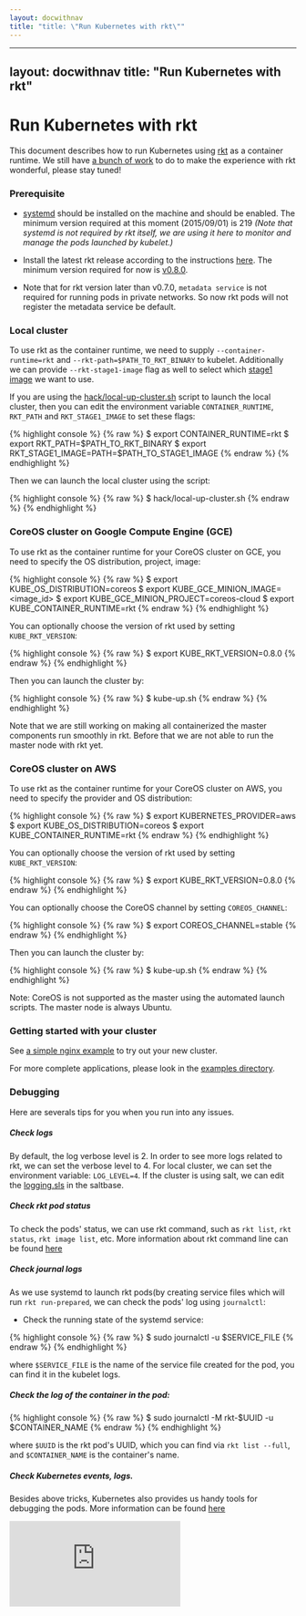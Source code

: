 ```yaml
---
layout: docwithnav
title: "title: \"Run Kubernetes with rkt\""
---
```

---
layout: docwithnav
title: "Run Kubernetes with rkt"
---
<!-- BEGIN MUNGE: UNVERSIONED_WARNING -->


<!-- END MUNGE: UNVERSIONED_WARNING -->

# Run Kubernetes with rkt

This document describes how to run Kubernetes using [rkt](https://github.com/coreos/rkt) as a container runtime.
We still have [a bunch of work](http://issue.k8s.io/8262) to do to make the experience with rkt wonderful, please stay tuned!

### **Prerequisite**

- [systemd](http://www.freedesktop.org/wiki/Software/systemd/) should be installed on the machine and should be enabled. The minimum version required at this moment (2015/09/01) is 219
  *(Note that systemd is not required by rkt itself, we are using it here to monitor and manage the pods launched by kubelet.)*

- Install the latest rkt release according to the instructions [here](https://github.com/coreos/rkt).
  The minimum version required for now is [v0.8.0](https://github.com/coreos/rkt/releases/tag/v0.8.0).

- Note that for rkt version later than v0.7.0, `metadata service` is not required for running pods in private networks. So now rkt pods will not register the metadata service be default.

### Local cluster

To use rkt as the container runtime, we need to supply `--container-runtime=rkt` and `--rkt-path=$PATH_TO_RKT_BINARY` to kubelet. Additionally we can provide `--rkt-stage1-image` flag
as well to select which [stage1 image](https://github.com/coreos/rkt/blob/master/Documentation/running-lkvm-stage1.md) we want to use.

If you are using the [hack/local-up-cluster.sh](https://releases.k8s.io/HEAD/hack/local-up-cluster.sh) script to launch the local cluster, then you can edit the environment variable `CONTAINER_RUNTIME`, `RKT_PATH` and `RKT_STAGE1_IMAGE` to
set these flags:

{% highlight console %}
{% raw %}
$ export CONTAINER_RUNTIME=rkt
$ export RKT_PATH=$PATH_TO_RKT_BINARY
$ export RKT_STAGE1_IMAGE=PATH=$PATH_TO_STAGE1_IMAGE
{% endraw %}
{% endhighlight %}

Then we can launch the local cluster using the script:

{% highlight console %}
{% raw %}
$ hack/local-up-cluster.sh
{% endraw %}
{% endhighlight %}

### CoreOS cluster on Google Compute Engine (GCE)

To use rkt as the container runtime for your CoreOS cluster on GCE, you need to specify the OS distribution, project, image:

{% highlight console %}
{% raw %}
$ export KUBE_OS_DISTRIBUTION=coreos
$ export KUBE_GCE_MINION_IMAGE=<image_id>
$ export KUBE_GCE_MINION_PROJECT=coreos-cloud
$ export KUBE_CONTAINER_RUNTIME=rkt
{% endraw %}
{% endhighlight %}

You can optionally choose the version of rkt used by setting `KUBE_RKT_VERSION`:

{% highlight console %}
{% raw %}
$ export KUBE_RKT_VERSION=0.8.0
{% endraw %}
{% endhighlight %}

Then you can launch the cluster by:

{% highlight console %}
{% raw %}
$ kube-up.sh
{% endraw %}
{% endhighlight %}

Note that we are still working on making all containerized the master components run smoothly in rkt. Before that we are not able to run the master node with rkt yet.

### CoreOS cluster on AWS

To use rkt as the container runtime for your CoreOS cluster on AWS, you need to specify the provider and OS distribution:

{% highlight console %}
{% raw %}
$ export KUBERNETES_PROVIDER=aws
$ export KUBE_OS_DISTRIBUTION=coreos
$ export KUBE_CONTAINER_RUNTIME=rkt
{% endraw %}
{% endhighlight %}

You can optionally choose the version of rkt used by setting `KUBE_RKT_VERSION`:

{% highlight console %}
{% raw %}
$ export KUBE_RKT_VERSION=0.8.0
{% endraw %}
{% endhighlight %}

You can optionally choose the CoreOS channel  by setting `COREOS_CHANNEL`:

{% highlight console %}
{% raw %}
$ export COREOS_CHANNEL=stable
{% endraw %}
{% endhighlight %}

Then you can launch the cluster by:

{% highlight console %}
{% raw %}
$ kube-up.sh
{% endraw %}
{% endhighlight %}

Note: CoreOS is not supported as the master using the automated launch
scripts. The master node is always Ubuntu.

### Getting started with your cluster

See [a simple nginx example](../../../docs/user-guide/simple-nginx.html) to try out your new cluster.

For more complete applications, please look in the [examples directory](../../../examples/).


### Debugging

Here are severals tips for you when you run into any issues.

##### Check logs

By default, the log verbose level is 2. In order to see more logs related to rkt, we can set the verbose level to 4.
For local cluster, we can set the environment variable: `LOG_LEVEL=4`.
If the cluster is using salt, we can edit the [logging.sls](https://releases.k8s.io/HEAD/cluster/saltbase/pillar/logging.sls) in the saltbase.

##### Check rkt pod status

To check the pods' status, we can use rkt command, such as `rkt list`, `rkt status`, `rkt image list`, etc.
More information about rkt command line can be found [here](https://github.com/coreos/rkt/blob/master/Documentation/commands.md)

##### Check journal logs

As we use systemd to launch rkt pods(by creating service files which will run `rkt run-prepared`, we can check the pods' log
using `journalctl`:

- Check the running state of the systemd service:

{% highlight console %}
{% raw %}
$ sudo journalctl -u $SERVICE_FILE
{% endraw %}
{% endhighlight %}

where `$SERVICE_FILE` is the name of the service file created for the pod, you can find it in the kubelet logs.

##### Check the log of the container in the pod:

{% highlight console %}
{% raw %}
$ sudo journalctl -M rkt-$UUID -u $CONTAINER_NAME
{% endraw %}
{% endhighlight %}

where `$UUID` is the rkt pod's UUID, which you can find via `rkt list --full`, and `$CONTAINER_NAME` is the container's name.

##### Check Kubernetes events, logs.

Besides above tricks, Kubernetes also provides us handy tools for debugging the pods. More information can be found [here](../../../docs/user-guide/application-troubleshooting.html)



<!-- BEGIN MUNGE: IS_VERSIONED -->
<!-- TAG IS_VERSIONED -->
<!-- END MUNGE: IS_VERSIONED -->


<!-- BEGIN MUNGE: GENERATED_ANALYTICS -->
[![Analytics](https://kubernetes-site.appspot.com/UA-36037335-10/GitHub/docs/getting-started-guides/rkt/README.md?pixel)]()
<!-- END MUNGE: GENERATED_ANALYTICS -->


